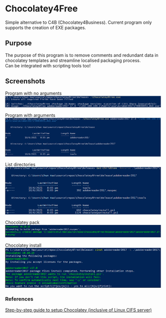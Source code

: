 # Chocolatey4Free
Simple alternative to C4B (Chocolatey4Business). Current program only supports the creation of EXE packages.<br>

## Purpose
The purpose of this program is to remove comments and redundant data in chocolatey templates and streamline localised packaging process.<br>
Can be integrated with scripting tools too!

## Screenshots
Program with no arguments<br>
![Program with no arguments](https://github.com/0x4F776C/Chocolatey4Free/blob/main/screenshots/noargs.PNG)

Program with arguments<br>
![Program with arguments](https://github.com/0x4F776C/Chocolatey4Free/blob/main/screenshots/withargs.PNG)

List directories<br>
![List directories](https://github.com/0x4F776C/Chocolatey4Free/blob/main/screenshots/directorylisting.PNG)

Chocolatey pack<br>
![Chocolatey pack](https://github.com/0x4F776C/Chocolatey4Free/blob/main/screenshots/packed.PNG)

Chocolatey install<br>
![Chocolatey install](https://github.com/0x4F776C/Chocolatey4Free/blob/main/screenshots/cinst.PNG)


### References
[Step-by-step guide to setup Chocolatey (inclusive of Linux CIFS server)](https://github.com/0x4F776C/Setup-Guides/blob/main/Chocolatey/Chocolatey-PackageCreation.md)
